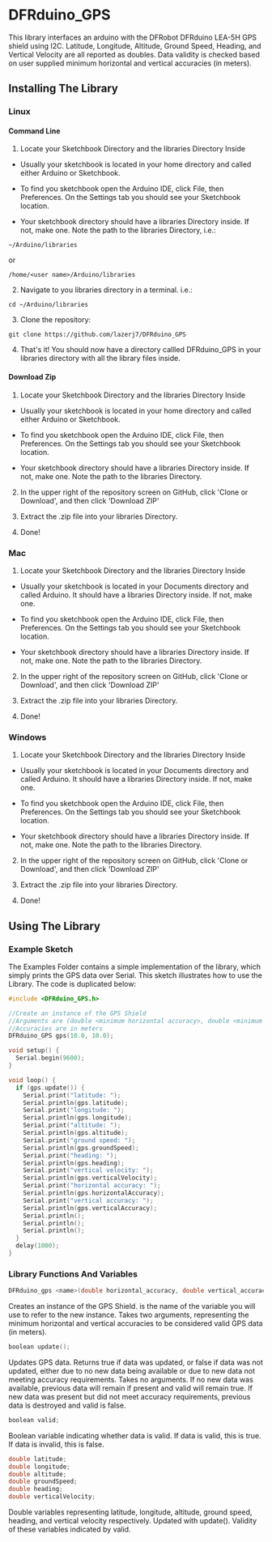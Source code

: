 # DFRduino_GPS

This library interfaces an arduino with the DFRobot DFRduino LEA-5H GPS shield using I2C. Latitude, Longitude, Altitude, Ground Speed, Heading, and Vertical Velocity are all reported as doubles. Data validity is checked based on user supplied minimum horizontal and vertical accuracies (in meters).

## Installing The Library

### Linux

#### Command Line

1. Locate your Sketchbook Directory and the libraries Directory Inside
  * Usually your sketchbook is located in your home directory and called either Arduino or Sketchbook.
  
  * To find you sketchbook open the Arduino IDE, click File, then Preferences. On the Settings tab you should see your Sketchbook location.
  
  * Your sketchbook directory should have a libraries Directory inside. If not, make one. Note the path to the libraries Directory, i.e.:
  ```
  ~/Arduino/libraries
  ```
  or
  ```
 /home/<user name>/Arduino/libraries
  ```
  
2. Navigate to you libraries directory in a terminal. i.e.:

```
cd ~/Arduino/libraries
```

3. Clone the repository:

```
git clone https://github.com/lazerj7/DFRduino_GPS
```

4. That's it! You should now have a directory callled DFRduino_GPS in your libraries directory with all the library files inside.

#### Download Zip

1. Locate your Sketchbook Directory and the libraries Directory Inside
  * Usually your sketchbook is located in your home directory and called either Arduino or Sketchbook.
  
  * To find you sketchbook open the Arduino IDE, click File, then Preferences. On the Settings tab you should see your Sketchbook location.
  
  * Your sketchbook directory should have a libraries Directory inside. If not, make one. Note the path to the libraries Directory.
  
2. In the upper right of the repository screen on GitHub, click 'Clone or Download', and then click 'Download ZIP'

3. Extract the .zip file into your libraries Directory.

4. Done!

### Mac

1. Locate your Sketchbook Directory and the libraries Directory Inside

  * Usually your sketchbook is located in your Documents directory and called Arduino. It should have a libraries Directory inside. If not, make one.

  * To find you sketchbook open the Arduino IDE, click File, then Preferences. On the Settings tab you should see your Sketchbook location.
  
  * Your sketchbook directory should have a libraries Directory inside. If not, make one. Note the path to the libraries Directory.
  
2. In the upper right of the repository screen on GitHub, click 'Clone or Download', and then click 'Download ZIP'

3. Extract the .zip file into your libraries Directory.

4. Done!

### Windows

1. Locate your Sketchbook Directory and the libraries Directory Inside

  * Usually your sketchbook is located in your Documents directory and called Arduino. It should have a libraries Directory inside. If not, make one.

  * To find you sketchbook open the Arduino IDE, click File, then Preferences. On the Settings tab you should see your Sketchbook location.
  
  * Your sketchbook directory should have a libraries Directory inside. If not, make one. Note the path to the libraries Directory.
  
2. In the upper right of the repository screen on GitHub, click 'Clone or Download', and then click 'Download ZIP'

3. Extract the .zip file into your libraries Directory.

4. Done!

## Using The Library

### Example Sketch

The Examples Folder contains a simple implementation of the library, which simply prints the GPS data over Serial. This sketch illustrates how to use the Library. The code is duplicated below:

```cpp
#include <DFRduino_GPS.h>

//Create an instance of the GPS Shield
//Arguments are (double <minimum horizontal accuracy>, double <minimum vertical accuracy>)
//Accuracies are in meters
DFRduino_GPS gps(10.0, 10.0);

void setup() {
  Serial.begin(9600);
}

void loop() {
  if (gps.update()) {
    Serial.print("latitude: ");
    Serial.println(gps.latitude);
    Serial.print("longitude: ");
    Serial.println(gps.longitude);
    Serial.print("altitude: ");
    Serial.println(gps.altitude);
    Serial.print("ground speed: ");
    Serial.println(gps.groundSpeed);
    Serial.print("heading: ");
    Serial.println(gps.heading);
    Serial.print("vertical velocity: ");
    Serial.println(gps.verticalVelocity);
    Serial.print("horizontal accuracy: ");
    Serial.println(gps.horizontalAccuracy);
    Serial.print("vertical accuracy: ");
    Serial.println(gps.verticalAccuracy);
    Serial.println();
    Serial.println();
    Serial.println();
  }
  delay(1000);
}
```

### Library Functions And Variables

```cpp
DFRduino_gps <name>(double horizontal_accuracy, double vertical_accuracy);
```

Creates an instance of the GPS Shield. <name> is the name of the variable you will use to refer to the new instance. Takes two arguments, representing the minimum horizontal and vertical accuracies to be considered valid GPS data (in meters).
  
  ```cpp
  boolean update();
  ```
  
Updates GPS data. Returns true if data was updated, or false if data was not updated, either due to no new data being available or due to new data not meeting accuracy requirements. Takes no arguments. If no new data was available, previous data will remain if present and valid will remain true. If new data was present but did not meet accuracy requirements, previous data is destroyed and valid is false.
  
  ```cpp
  boolean valid;
  ```
  
  Boolean variable indicating whether data is valid. If data is valid, this is true. If data is invalid, this is false.
  
  ```cpp
  double latitude;
  double longitude;
  double altitude;
  double groundSpeed;
  double heading;
  double verticalVelocity;
  ```
  
  Double variables representing latitude, longitude, altitude, ground speed, heading, and vertical velocity respectively. Updated with update(). Validity of these variables indicated by valid.

